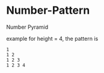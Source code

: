 # Number-Pattern

Number Pyramid

example for height = 4, the pattern is 
```
1 
1 2 
1 2 3 
1 2 3 4 
```
